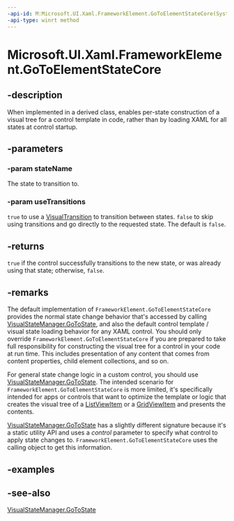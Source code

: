 ```yaml
---
-api-id: M:Microsoft.UI.Xaml.FrameworkElement.GoToElementStateCore(System.String,System.Boolean)
-api-type: winrt method
---
```


<!-- Method syntax
virtual protected bool GoToElementStateCore(System.String stateName, System.Boolean useTransitions)
-->

# Microsoft.UI.Xaml.FrameworkElement.GoToElementStateCore

## -description

When implemented in a derived class, enables per-state construction of a visual tree for a control template in code, rather than by loading XAML for all states at control startup.

## -parameters

### -param stateName

The state to transition to.

### -param useTransitions

`true` to use a [VisualTransition](visualtransition.md) to transition between states. `false` to skip using transitions and go directly to the requested state. The default is `false`.

## -returns

`true` if the control successfully transitions to the new state, or was already using that state; otherwise, `false`.

## -remarks

The default implementation of `FrameworkElement.GoToElementStateCore` provides the normal state change behavior that's accessed by calling [VisualStateManager.GoToState](visualstatemanager_gotostate_51722231.md), and also the default control template / visual state loading behavior for any XAML control. You should only override `FrameworkElement.GoToElementStateCore` if you are prepared to take full responsibility for constructing the visual tree for a control in your code at run time. This includes presentation of any content that comes from content properties, child element collections, and so on.

For general state change logic in a custom control, you should use [VisualStateManager.GoToState](visualstatemanager_gotostate_51722231.md). The intended scenario for `FrameworkElement.GoToElementStateCore` is more limited, it's specifically intended for apps or controls that want to optimize the template or logic that creates the visual tree of a [ListViewItem](../microsoft.ui.xaml.controls/listviewitem.md) or a [GridViewItem](../microsoft.ui.xaml.controls/gridviewitem.md) and presents the contents.

[VisualStateManager.GoToState](visualstatemanager_gotostate_51722231.md) has a slightly different signature because it's a static utility API and uses a *control* parameter to specify what control to apply state changes to. `FrameworkElement.GoToElementStateCore` uses the calling object to get this information.

## -examples

## -see-also

[VisualStateManager.GoToState](visualstatemanager_gotostate_51722231.md)
